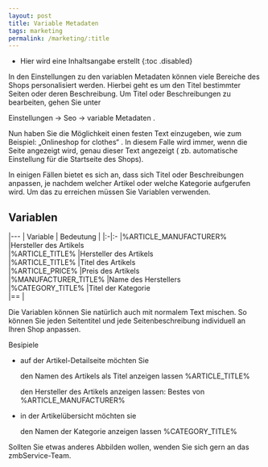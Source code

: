 ```yaml
---
layout: post
title: Variable Metadaten
tags: marketing
permalink: /marketing/:title
---
```


+ Hier wird eine Inhaltsangabe erstellt
{:toc .disabled}

In den Einstellungen zu den variablen Metadaten können viele Bereiche des Shops personalisiert werden. Hierbei geht es um den Titel bestimmter Seiten oder deren Beschreibung.
Um Titel oder Beschreibungen zu bearbeiten, gehen Sie unter

Einstellungen → Seo → variable Metadaten .

Nun haben Sie die Möglichkeit einen festen Text einzugeben, wie zum Beispiel: „Onlineshop for clothes“ . In diesem Falle wird immer, wenn die Seite angezeigt wird, genau dieser Text angezeigt ( zb. automatische Einstellung für die Startseite des Shops).

In einigen Fällen bietet es sich an, dass sich Titel oder Beschreibungen anpassen, je nachdem welcher Artikel oder welche Kategorie aufgerufen wird. Um das zu erreichen müssen Sie Variablen verwenden.

## Variablen
|---
|		Variable		|		    Bedeutung        	|
|:-|:-
|%ARTICLE_MANUFACTURER%	|Hersteller des Artikels	    
|%ARTICLE_TITLE%		|Hersteller des Artikels	    
|%ARTICLE_TITLE%		|Titel des Artikels	        
|%ARTICLE_PRICE%		|Preis des Artikels	        
|%MANUFACTURER_TITLE%	|Name des Herstellers	        
|%CATEGORY_TITLE%		|Titel der Kategorie		    
|==
|

Die Variablen können Sie natürlich auch mit normalem Text mischen. So können Sie jeden Seitentitel und jede Seitenbeschreibung individuell an Ihren Shop anpassen.



Besipiele

- auf der Artikel-Detailseite möchten Sie

   den Namen des Artikels als Titel anzeigen lassen
       %ARTICLE_TITLE%

   den Hersteller des Artikels anzeigen lassen:
       Bestes von %ARTICLE_MANUFACTURER%


- in der Artikelübersicht möchten sie

   den Namen der Kategorie anzeigen lassen
       %CATEGORY_TITLE%

Sollten Sie etwas anderes Abbilden wollen, wenden Sie sich gern an das zmbService-Team.
